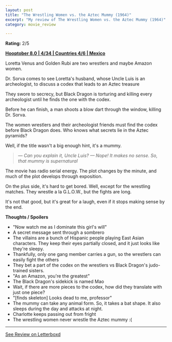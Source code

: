```yaml
---
layout: post
title: "The Wrestling Women vs. the Aztec Mummy (1964)"
excerpt: "My review of The Wrestling Women vs. the Aztec Mummy (1964)"
category: movie_review

---
```


**Rating:** 2/5

<b><a href="https://boxd.it/pOvfW/detail" title="Hooptober 8.0 | 4/34 | Countries 4/6 | Mexico">Hooptober 8.0 | 4/34 | Countries 4/6 | Mexico</a></b>

Loretta Venus and Golden Rubi are two wrestlers and maybe Amazon women.

Dr. Sorva comes to see Loretta's husband, whose Uncle Luis is an archeologist, to discuss a codex that leads to an Aztec treasure

They swore to secrecy, but Black Dragon is torturing and killing every archeologist until he finds the one with the codex.

Before he can finish, a man shoots a blow dart through the window, killing Dr. Sorva.

The women wrestlers and their archeologist friends must find the codex before Black Dragon does. Who knows what secrets lie in the Aztec pyramids?

Well, if the title wasn't a big enough hint, it's a mummy.
<blockquote><i>— Can you explain it, Uncle Luis?
</i><i>— Nope! It makes no sense. So, that mummy is supernatural</i></blockquote>The movie has radio serial energy. The plot changes by the minute, and much of the plot develops through exposition.

On the plus side, it's hard to get bored. Well, except for the wrestling matches. They wrestle a la G.L.O.W., but the fights are long.

It's not that good, but it's great for a laugh, even if it stops making sense by the end.



<b>Thoughts / Spoilers</b>
* "Now watch me as I dominate this girl's will"
* A secret message sent through a sombrero
* The villains are a bunch of Hispanic people playing East Asian characters. They keep their eyes partially closed, and it just looks like they're sleepy.
* Thankfully, only one gang member carries a gun, so the wrestlers can easily fight the others
* They bet a part of the codex on the wrestlers vs Black Dragon's judo-trained sisters.
* "As<i> </i>an Amazon, you're the greatest"
* The Black Dragon's sidekick is named Mao
* Wait, if there are more pieces to the codex, how did they translate with just one piece?
* "[finds skeleton] Looks dead to me, professor"
* The mummy can take any animal form. So, it takes a bat shape. It also sleeps during the day and attacks at night.
* Charlotte keeps passing out from fright
* The wrestling women never wrestle the Aztec mummy :(

<hr>

[See Review on Letterboxd](https://boxd.it/5uMOY7)
